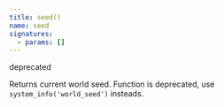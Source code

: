 ```yaml
---
title: seed()
name: seed
signatures:
  - params: []
---
```


deprecated

Returns current world seed. Function is deprecated, use
`system_info('world_seed')` insteads.
